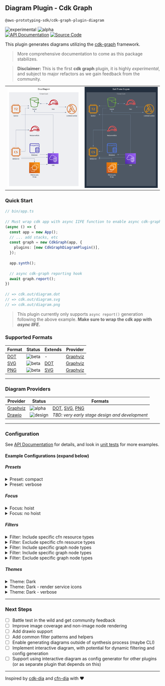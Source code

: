 ## Diagram Plugin - Cdk Graph
`@aws-prototyping-sdk/cdk-graph-plugin-diagram`

![experimental](https://img.shields.io/badge/stability-experimental-orange.svg)
![alpha](https://img.shields.io/badge/version-alpha-red.svg) \
[![API Documentation](https://img.shields.io/badge/view-API_Documentation-blue.svg)](https://aws.github.io/aws-prototyping-sdk/typescript/cdk-graph-plugin-diagram/index.html)
[![Source Code](https://img.shields.io/badge/view-Source_Code-blue.svg)](https://github.com/aws/aws-prototyping-sdk/tree/mainline/packages/cdk-graph-plugin-diagram)

This plugin generates diagrams utilizing the [cdk-graph](https://aws.github.io/aws-prototyping-sdk/typescript/cdk-graph/index.html) framework.

> More comprehensive documentation to come as this package stabilizes.

> **Disclaimer:** This is the first **cdk graph** plugin, it is highly *experimental*, and subject to major refactors as we gain feedback from the community.

| | |
| --- | --- |
| <img src="docs/examples/default.png" width="300" /> | <img src="docs/examples/dark.png" width="300" /> |


### Quick Start
```ts
// bin/app.ts

// Must wrap cdk app with async IIFE function to enable async cdk-graph report
(async () => {
  const app = new App();
  // ... add stacks, etc
  const graph = new CdkGraph(app, {
    plugins: [new CdkGraphDiagramPlugin()],
  });

  app.synth();

  // async cdk-graph reporting hook
  await graph.report();
})

// => cdk.out/diagram.dot
// => cdk.out/diagram.svg
// => cdk.out/diagram.png
```

> This plugin currently only supports `async report()` generation following the above example. **Make sure to wrap the cdk app with *async IIFE*.**

### Supported Formats
| Format | Status | Extends | Provider |
| --- | --- | --- | --- |
| [DOT](https://graphviz.org/docs/outputs/canon/) | ![beta](https://img.shields.io/badge/status-beta-cyan.svg) | - | [Graphviz](docs/graphviz/README.md)
| [SVG](https://graphviz.org/docs/outputs/svg/) | ![beta](https://img.shields.io/badge/status-beta-cyan.svg) | [DOT](https://graphviz.org/docs/outputs/canon/) | [Graphviz](docs/graphviz/README.md)
| [PNG](https://graphviz.org/docs/outputs/png/) | ![beta](https://img.shields.io/badge/status-beta-cyan.svg) | [SVG](https://graphviz.org/docs/outputs/canon/) | [Graphviz](docs/graphviz/README.md)

---
### Diagram Providers

| Provider | Status | Formats |
| --- | --- | --- |
| [Graphviz](docs/graphviz/README.md) | ![alpha](https://img.shields.io/badge/status-alpha-orange.svg) | [DOT](https://graphviz.org/docs/outputs/canon/), [SVG](https://graphviz.org/docs/outputs/svg/), [PNG](https://graphviz.org/docs/outputs/png/) |
| [Drawio](docs/drawio/README.md) | ![design](https://img.shields.io/badge/status-design-tan.svg) | _TBD: very early stage design and development_ |

---

### Configuration

See [API Documentation](https://aws.github.io/aws-prototyping-sdk/typescript/cdk-graph-plugin-diagram/index.html) for details, and look in [unit tests](https://github.com/aws/aws-prototyping-sdk/tree/mainline/packages/cdk-graph-plugin-diagram/test/graphviz) for more examples.

#### Example Configurations (expand below)

##### **Presets**

<details>
<summary>Preset: compact</summary>

[<img src="docs/examples/compact.png" height="200" />](docs/examples/compact.png)

```ts
{
  name: "compact",
  title: "Compact Diagram",
  filterPlan: {
    preset: FilterPreset.COMPACT,
  },
},
```
</details>

<details>
<summary>Preset: verbose</summary>

[<img src="docs/examples/verbose.png" height="200" />](docs/examples/verbose.png)

```ts
{
  name: "verbose",
  title: "Verbose Diagram",
  format: DiagramFormat.PNG,
  ignoreDefaults: true,
},
```
</details>

##### **Focus**

<details>
<summary>Focus: hoist</summary>

[<img src="docs/examples/focus.png" height="200" />](docs/examples/focus.png)

```ts
{
  name: "focus",
  title: "Focus Lambda Diagram (non-extraneous)",
  filterPlan: {
    focus: (store) =>
      store.getNode(getConstructUUID(app.stack.lambda)),
    preset: FilterPreset.NON_EXTRANEOUS,
  },
  ignoreDefaults: true,
},
```
</details>

<details>
<summary>Focus: no hoist</summary>

[<img src="docs/examples/focus-nohoist.png" height="200" />](docs/examples/focus-nohoist.png)

```ts
{
  name: "focus-nohoist",
  title: "Focus WebServer Diagram (noHoist, verbose)",
  filterPlan: {
    focus: {
      node: (store) =>
        store.getNode(getConstructUUID(app.stack.webServer)),
      noHoist: true,
    },
  },
  ignoreDefaults: true,
},
```
</details>

##### **Filters**

<details>
<summary>Filter: Include specific cfn resource types</summary>

[<img src="docs/examples/filter-cfntype-include.png" height="200" />](docs/examples/filter-cfntype-include.png)

```ts
{
  name: "includeCfnType",
  title: "Include CfnType Diagram (filter)",
  filterPlan: {
    filters: [
      Filters.includeCfnType([
        aws_arch.CfnSpec.ServiceResourceDictionary.EC2.Instance,
        /AWS::Lambda::Function.*/,
        "AWS::IAM::Role",
      ]),
      Filters.compact(),
    ],
  },
},
```
</details>

<details>
<summary>Filter: Exclude specific cfn resource types</summary>

[<img src="docs/examples/filter-cfntype-exclude.png" height="200" />](docs/examples/filter-cfntype-exclude.png)

```ts
{
  name: "excludeCfnType",
  title: "Exclude CfnType Diagram (filter)",
  filterPlan: {
    filters: [
      Filters.excludeCfnType([
        /AWS::EC2::VPC.*/,
        aws_arch.CfnSpec.ServiceResourceDictionary.IAM.Role,
      ]),
      Filters.compact(),
    ],
  },
},
```
</details>

<details>
<summary>Filter: Include specific graph node types</summary>

[<img src="docs/examples/filter-nodetype-include.png" height="200" />](docs/examples/filter-nodetype-include.png)

```ts
{
  name: "includeNodeType",
  title: "Include NodeType Diagram (filter)",
  filterPlan: {
    filters: [
      Filters.includeNodeType([
        NodeTypeEnum.STACK,
        NodeTypeEnum.RESOURCE,
      ]),
      Filters.compact(),
    ],
  },
},
```
</details>

<details>
<summary>Filter: Include specific graph node types</summary>

[<img src="docs/examples/filter-nodetype-include.png" height="200" />](docs/examples/filter-nodetype-include.png)

```ts
{
  name: "includeNodeType",
  title: "Include NodeType Diagram (filter)",
  filterPlan: {
    filters: [
      Filters.includeNodeType([
        NodeTypeEnum.STACK,
        NodeTypeEnum.RESOURCE,
      ]),
      Filters.compact(),
    ],
  },
},
```
</details>

<details>
<summary>Filter: Exclude specific graph node types</summary>

[<img src="docs/examples/filter-nodetype-exclude.png" height="200" />](docs/examples/filter-nodetype-exclude.png)

```ts
{
  name: "excludeNodeType",
  title: "Exclude NodeType Diagram (filter)",
  filterPlan: {
    filters: [
      Filters.excludeNodeType([
        NodeTypeEnum.NESTED_STACK,
        NodeTypeEnum.CFN_RESOURCE,
        NodeTypeEnum.OUTPUT,
        NodeTypeEnum.PARAMETER,
      ]),
      Filters.compact(),
    ],
  },
},
```
</details>

##### **Themes**

<details>
<summary>Theme: Dark</summary>

[<img src="docs/examples/dark.png" height="200" />](docs/examples/dark.png)

```ts
{
  name: "Dark",
  title: "Dark Theme Diagram",
  theme: theme,
},
```
</details>

<details>
<summary>Theme: Dark - render service icons</summary>

[<img src="docs/examples/dark-services.png" height="200" />](docs/examples/dark-services.png)

```ts
{
  name: "dark-services",
  title: "Dark Theme Custom Diagram",
  theme: {
    theme: theme,
    rendering: {
      resourceIconMin: GraphThemeRenderingIconTarget.SERVICE,
      resourceIconMax: GraphThemeRenderingIconTarget.CATEGORY,
      cfnResourceIconMin: GraphThemeRenderingIconTarget.DATA,
      cfnResourceIconMax: GraphThemeRenderingIconTarget.RESOURCE,
    },
  },
},
```
</details>
<details>
<summary>Theme: Dark - verbose</summary>

[<img src="docs/examples/dark-verbose.png" height="200" />](docs/examples/dark-verbose.png)

```ts
{
  name: "dark-verbose",
  title: "Dark Theme Verbose Diagram",
  ignoreDefaults: true,
  theme: theme,
},
```
</details>

---

### Next Steps
- [ ] Battle test in the wild and get community feedback
- [ ] Improve image coverage and non-image node rendering
- [ ] Add drawio support
- [ ] Add common filter patterns and helpers
- [ ] Enable generating diagrams outside of synthesis process (maybe CLI)
- [ ] Implement interactive diagram, with potential for dynamic filtering and config generation
- [ ] Support using interactive diagram as config generator for other plugins (or as separate plugin that depends on this)

---

Inspired by [cdk-dia](https://github.com/pistazie/cdk-dia) and [cfn-dia](https://github.com/mhlabs/cfn-diagram) with ❤️
